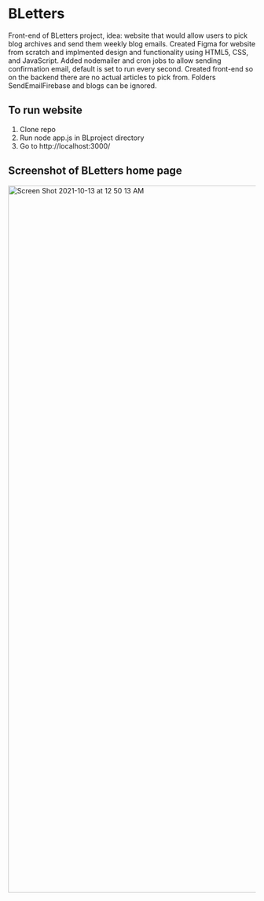 # BLetters
Front-end of BLetters project, idea: website that would allow users to pick blog archives and send them weekly blog emails. Created Figma for website from scratch and implmented design and functionality using HTML5, CSS, and JavaScript. Added nodemailer and cron jobs to allow sending confirmation email, default is set to run every second. Created front-end so on the backend there are no actual articles to pick from. Folders SendEmailFirebase and blogs can be ignored.

## To run website
  1. Clone repo
  2. Run node app.js in BLproject directory 
  3. Go to http://localhost:3000/

## Screenshot of BLetters home page
<img width="1439" alt="Screen Shot 2021-10-13 at 12 50 13 AM" src="https://user-images.githubusercontent.com/32005218/137090247-9d47a497-f503-4e64-9c4f-601287f7ae89.png">

